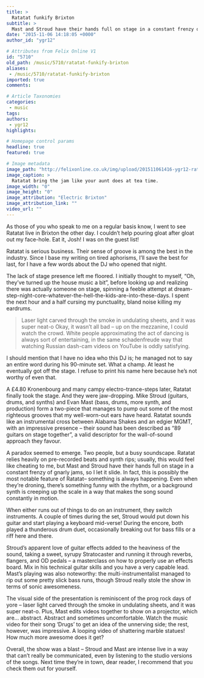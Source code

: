 ```yaml
---
title: >
  Ratatat funkify Brixton
subtitle: >
  Mast and Stroud have their hands full on stage in a constant frenzy of gnarly jams
date: "2015-11-06 14:18:05 +0000"
author_id: "ygr12"

# Attributes from Felix Online V1
id: "5710"
old_path: /music/5710/ratatat-funkify-brixton
aliases:
 - /music/5710/ratatat-funkify-brixton
imported: true
comments:

# Article Taxonomies
categories:
 - music
tags:
authors:
 - ygr12
highlights:

# Homepage control params
headline: true
featured: true

# Image metadata
image_path: "http://felixonline.co.uk/img/upload/201511061416-ygr12-ratatat2.jpg"
image_caption: >
  Ratatat bring the jam like your aunt does at tea time.
image_width: "0"
image_height: "0"
image_attribution: "Electric Brixton"
image_attribution_link: ""
video_url: ""
---
```


As those of you who speak to me on a regular basis know, I went to see Ratatat live in Brixton the other day. I couldn’t help pouring gloat after gloat out my face-hole. Eat it, Josh! I was on the guest list!

Ratatat is serious business. Their sense of groove is among the best in the industry. Since I base my writing on tired aphorisms, I’ll save the best for last, for I have a few words about the DJ who opened that night.

The lack of stage presence left me floored. I initially thought to myself, “Oh, they’ve turned up the house music a bit”, before looking up and realizing there was actually someone on stage, spinning a feeble attempt at dream-step-night-core-whatever-the-hell-the-kids-are-into-these-days. I spent the next hour and a half cursing my punctuality, bland noise killing my eardrums.
> Laser light carved through the smoke in undulating sheets, and it was super neat-o
Okay, it wasn’t all bad – up on the mezzanine, I could watch the crowd. White people approximating the act of dancing is always sort of entertaining, in the same schadenfreude way that watching Russian dash-cam videos on YouTube is oddly satisfying.

I should mention that I have no idea who this DJ is; he managed not to say an entire word during his 90-minute set. What a champ. At least he eventually got off the stage. I refuse to print his name here because he’s not worthy of even that.

A £4.80 Kronenbourg and many campy electro-trance-steps later, Ratatat finally took the stage. And they were jaw-dropping. Mike Stroud (guitars, drums, and synths) and Evan Mast (bass, drums, more synth, and production) form a two-piece that manages to pump out some of the most righteous grooves that my well-worn-out ears have heard. Ratatat sounds like an instrumental cross between Alabama Shakes and an edgier MGMT, with an impressive presence – their sound has been described as “89 guitars on stage together”, a valid descriptor for the wall-of-sound approach they favour.

A paradox seemed to emerge. Two people, but a busy soundscape. Ratatat relies heavily on pre-recorded beats and synth rips; usually, this would feel like cheating to me, but Mast and Stroud have their hands full on stage in a constant frenzy of gnarly jams, so I let it slide. In fact, this is possibly the most notable feature of Ratatat– something is always happening. Even when they’re droning, there’s something funny with the rhythm, or a background synth is creeping up the scale in a way that makes the song sound constantly in motion.

When either runs out of things to do on an instrument, they switch instruments. A couple of times during the set, Stroud would put down his guitar and start playing a keyboard mid-verse! During the encore, both played a thunderous drum duet, occasionally breaking out for bass fills or a riff here and there.

Stroud’s apparent love of guitar effects added to the heaviness of the sound, taking a sweet, syrupy Stratocaster and running it through reverbs, flangers, and OD pedals – a masterclass on how to properly use an effects board. Mix in his technical guitar skills and you have a very capable lead. Mast’s playing was also noteworthy: the multi-instrumentalist managed to rip out some pretty slick bass runs, though Stroud really stole the show in terms of sonic awesomeness.

The visual side of the presentation is reminiscent of the prog rock days of yore – laser light carved through the smoke in undulating sheets, and it was super neat-o. Plus, Mast edits videos together to show on a projector, which are… abstract. Abstract and sometimes uncomfortable. Watch the music video for their song ‘Drugs’ to get an idea of the unnerving side; the rest, however, was impressive. A looping video of shattering marble statues! How much more awesome does it get?

Overall, the show was a blast – Stroud and Mast are intense live in a way that can’t really be communicated, even by listening to the studio versions of the songs. Next time they’re in town, dear reader, I recommend that you check them out for yourself.
